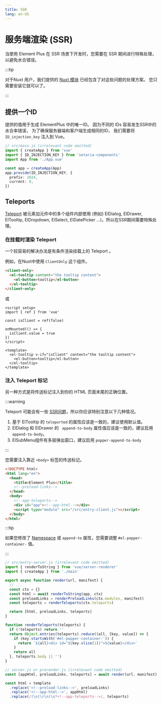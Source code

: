 ```yaml
---
title: SSR
lang: en-US
---
```


# 服务端渲染 (SSR)

当使用 Element Plus 在 SSR 场景下开发时，您需要在 SSR 期间进行特殊处理，以避免水合错误。

:::tip

对于Nuxt 用户，我们提供的 [Nuxt 模块](https://github.com/setaria-components/setaria-components-nuxt) 已经包含了对这些问题的处理方案。 您只需要安装它就可以了。

:::

## 提供一个ID

提供的值用于生成 ElementPlus 中的唯一ID。 因为不同的 IDs 容易发生SSR中的水合率错误， 为了确保服务器端和客户端生成相同的ID， 我们需要将 `ID_injection_key` 注入到 Vue。

```ts
// src/main.js (irrelevant code omitted)
import { createApp } from 'vue'
import { ID_INJECTION_KEY } from 'setaria-components'
import App from './App.vue'

const app = createApp(App)
app.provide(ID_INJECTION_KEY, {
  prefix: 1024,
  current: 0,
})
```

## Teleports

[Teleport](https://vuejs.org/guide/scaling-up/ssr.html#teleports) 被元素加元件中的多个组件内部使用 (例如) ElDialog, ElDrawer, ElTooltip, ElDropdown, ElSelect, ElDatePicker ...)，所以在SSR期间需要特殊处理。

### 在挂载时渲染 Teleport

一个较容易的解决办法是有条件渲染挂载上的 Teleport 。

例如，在Nuxt中使用 `ClientOnly` 这个组件。

```html
<client-only>
  <el-tooltip content="the tooltip content">
    <el-button>tooltip</el-button>
  </el-tooltip>
</client-only>
```

或

```vue
<script setup>
import { ref } from 'vue'

const isClient = ref(false)

onMounted(() => {
  isClient.value = true
})
</script>

<template>
  <el-tooltip v-if="isClient" content="the tooltip content">
    <el-button>tooltip</el-button>
  </el-tooltip>
</template>
```

### 注入 Teleport 标记

另一种方式是将传送标记注入到你的 HTML 页面末尾的正确位置。

:::warning

Teleport 可能会有一些 [SSR问题](https://github.com/vuejs/core/issues?q=is%3Aissue+is%3Aopen+ssr+teleport+)，所以你应该特别注意以下几种情况。

1. 基于 ElTooltip 的 `teleported` 的属性应该是一致的，建议使用默认值。
2. ElDialog 和 ElDrawer 的 ` append-to-body` 属性值应该是一致的，建议启用 `append-to-body`。
3. ElSubMenu组件有多层弹出窗口，建议启用 `popper-append-to-body`

:::

您需要注入靠近 `<body>` 标签的传送标记。

```html
<!DOCTYPE html>
<html lang="en">
  <head>
    <title>Element Plus</title>
    <!--preload-links-->
  </head>
  <body>
    <!--app-teleports-->
    <div id="app"><!--app-html--></div>
    <script type="module" src="/src/entry-client.js"></script>
  </body>
</html>
```

:::tip

如果您修改了 [Namespace](./namespace.md) 或 `append-to` 属性，您需要调整 `#el-popper-container-` 值。

:::

```js
// src/entry-server.js (irrelevant code omitted)
import { renderToString } from 'vue/server-renderer'
import { createApp } from './main'

export async function render(url, manifest) {
  // ...
  const ctx = {}
  const html = await renderToString(app, ctx)
  const preloadLinks = renderPreloadLinks(ctx.modules, manifest)
  const teleports = renderTeleports(ctx.teleports)

  return [html, preloadLinks, teleports]
}

function renderTeleports(teleports) {
  if (!teleports) return ''
  return Object.entries(teleports).reduce((all, [key, value]) => {
    if (key.startsWith('#el-popper-container-')) {
      return `${all}<div id="${key.slice(1)}">${value}</div>`
    }
    return all
  }, teleports.body || '')
}
```

```js
// server.js or prerender.js (irrelevant code omitted)
const [appHtml, preloadLinks, teleports] = await render(url, manifest)

const html = template
  .replace('<!--preload-links-->', preloadLinks)
  .replace('<!--app-html-->', appHtml)
  .replace(/(\n|\r\n)\s*<!--app-teleports-->/, teleports)
```
